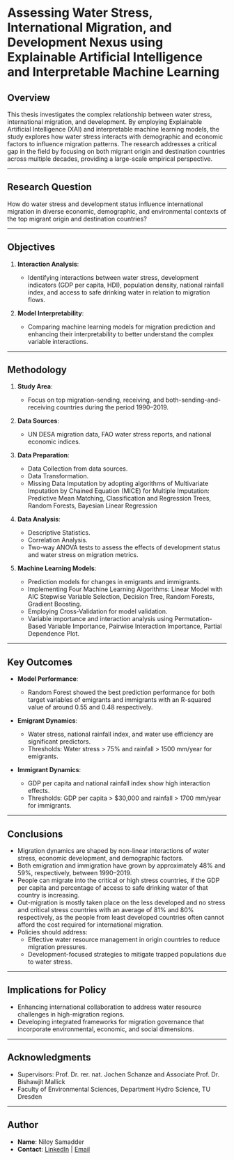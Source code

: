 # Assessing Water Stress, International Migration, and Development Nexus using Explainable Artificial Intelligence and Interpretable Machine Learning
## Overview
This thesis investigates the complex relationship between water stress, international migration, and development. By employing Explainable Artificial Intelligence (XAI) and interpretable machine learning models, the study explores how water stress interacts with demographic and economic factors to influence migration patterns. The research addresses a critical gap in the field by focusing on both migrant origin and destination countries across multiple decades, providing a large-scale empirical perspective.

---

## Research Question
How do water stress and development status influence international migration in diverse economic, demographic, and environmental contexts of the top migrant origin and destination countries?

---

## Objectives
1. **Interaction Analysis**:
   - Identifying interactions between water stress, development indicators (GDP per capita, HDI), population density, national rainfall index, and access to safe drinking water in relation to migration flows.

2. **Model Interpretability**:
   - Comparing machine learning models for migration prediction and enhancing their interpretability to better understand the complex variable interactions.

---

## Methodology
1. **Study Area**:
   - Focus on top migration-sending, receiving, and both-sending-and-receiving countries during the period 1990–2019.
   
2. **Data Sources**:
   - UN DESA migration data, FAO water stress reports, and national economic indices.
    
3. **Data Preparation**:
    - Data Collection from data sources.
    - Data Transformation.
    - Missing Data Imputation by adopting algorithms of Multivariate Imputation by Chained Equation (MICE) for Multiple Imputation: Predictive Mean Matching, Classification and Regression Trees, Random Forests, Bayesian Linear Regression

4. **Data Analysis**:
   - Descriptive Statistics.
   - Correlation Analysis.
   - Two-way ANOVA tests to assess the effects of development status and water stress on migration metrics.

5. **Machine Learning Models**:
   - Prediction models for changes in emigrants and immigrants.
   - Implementing Four Machine Learning Algorithms: Linear Model with AIC Stepwise Variable Selection, Decision Tree, Random Forests, Gradient Boosting.
   - Employing Cross-Validation for model validation.
   - Variable importance and interaction analysis using Permutation-Based Variable Importance, Pairwise Interaction Importance, Partial Dependence Plot.

---

## Key Outcomes
- **Model Performance**:
  - Random Forest showed the best prediction performance for both target variables of emigrants and immigrants with an R-squared value of around 0.55 and 0.48 respectively.

- **Emigrant Dynamics**:
  - Water stress, national rainfall index, and water use efficiency are significant predictors.
  - Thresholds: Water stress > 75% and rainfall > 1500 mm/year for emigrants.

- **Immigrant Dynamics**:
  - GDP per capita and national rainfall index show high interaction effects.
  - Thresholds: GDP per capita > $30,000 and rainfall > 1700 mm/year for immigrants.

---

## Conclusions
- Migration dynamics are shaped by non-linear interactions of water stress, economic development, and demographic factors.
- Both emigration and immigration have grown by approximately 48% and 59%, respectively, between 1990–2019.
- People can migrate into the critical or high stress countries, if the GDP per capita and percentage of access to safe drinking water of that country is increasing.
- Out-migration is mostly taken place on the less developed and no stress and critical stress countries with an average of 81% and 80% respectively, as the people from least developed countries often cannot afford the cost required for international migration.
- Policies should address:
  - Effective water resource management in origin countries to reduce migration pressures.
  - Development-focused strategies to mitigate trapped populations due to water stress.

---

## Implications for Policy
- Enhancing international collaboration to address water resource challenges in high-migration regions.
- Developing integrated frameworks for migration governance that incorporate environmental, economic, and social dimensions.

---

## Acknowledgments
- Supervisors: Prof. Dr. rer. nat. Jochen Schanze and Associate Prof. Dr. Bishawjit Mallick
- Faculty of Environmental Sciences, Department Hydro Science, TU Dresden

---
## Author
- **Name**: Niloy Samadder
- **Contact**: [LinkedIn](https://www.linkedin.com/in/niloy-samadder-a6533a167/) | [Email](mailto:niloysamadder.ruet@gmail.com)

